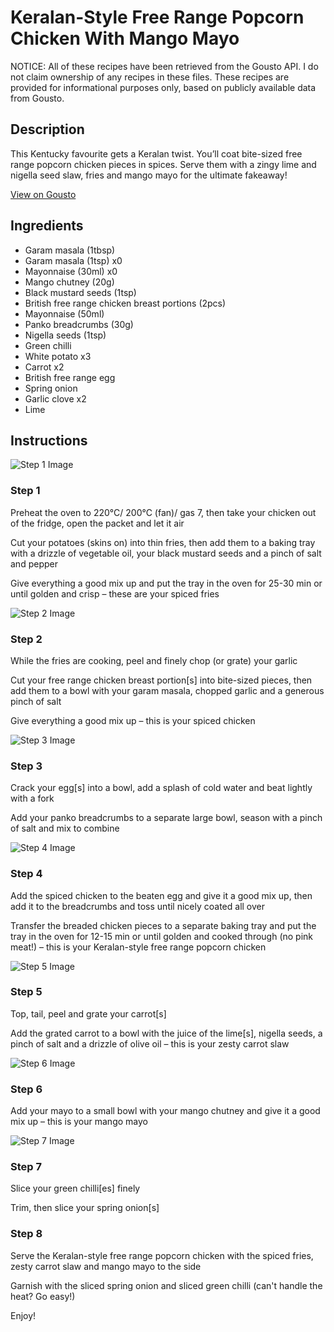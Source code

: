 # Keralan-Style Free Range Popcorn Chicken With Mango Mayo

NOTICE: All of these recipes have been retrieved from the Gousto API. I do not claim ownership of any recipes in these files. These recipes are provided for informational purposes only, based on publicly available data from Gousto.

## Description

This Kentucky favourite gets a Keralan twist. You’ll coat bite-sized free range popcorn chicken pieces in spices. Serve them with a zingy lime and nigella seed slaw, fries and mango mayo for the ultimate fakeaway! 

[View on Gousto](https://www.gousto.co.uk/recipes/cookbook/keralan-style-free-range-popcorn-chicken-with-mango-mayo)

## Ingredients

- Garam masala (1tbsp)
- Garam masala (1tsp) x0
- Mayonnaise (30ml) x0
- Mango chutney (20g)
- Black mustard seeds (1tsp)
- British free range chicken breast portions (2pcs)
- Mayonnaise (50ml)
- Panko breadcrumbs (30g)
- Nigella seeds (1tsp)
- Green chilli
- White potato x3
- Carrot x2
- British free range egg
- Spring onion
- Garlic clove x2
- Lime

## Instructions

![Step 1 Image](https://production-media.gousto.co.uk/cms/recipe-step-image/step-1-1629800433616-x200.jpg)

### Step 1

Preheat the oven to 220°C/ 200°C (fan)/ gas 7, then take your chicken out of the fridge, open the packet and let it air

Cut your potatoes (skins on) into thin fries, then add them to a baking tray with a drizzle of vegetable oil, your black mustard seeds and a pinch of salt and pepper

Give everything a good mix up and put the tray in the oven for 25-30 min or until golden and crisp – these are your spiced fries

![Step 2 Image](https://production-media.gousto.co.uk/cms/recipe-step-image/step-2-1629801244893-x200.jpg)

### Step 2

While the fries are cooking, peel and finely chop (or grate) your garlic

Cut your free range chicken breast portion[s] into bite-sized pieces, then add them to a bowl with your garam masala, chopped garlic and a generous pinch of salt

Give everything a good mix up – this is your spiced chicken

![Step 3 Image](https://production-media.gousto.co.uk/cms/recipe-step-image/step-3-1629801253090-x200.jpg)

### Step 3

Crack your egg[s] into a bowl, add a splash of cold water and beat lightly with a fork

Add your panko breadcrumbs to a separate large bowl, season with a pinch of salt and mix to combine

![Step 4 Image](https://production-media.gousto.co.uk/cms/recipe-step-image/step-4-1629801263810-x200.jpg)

### Step 4

Add the spiced chicken to the beaten egg and give it a good mix up, then add it to the breadcrumbs and toss until nicely coated all over

Transfer the breaded chicken pieces to a separate baking tray and put the tray in the oven for 12-15 min or until golden and cooked through (no pink meat!) – this is your Keralan-style free range popcorn chicken

![Step 5 Image](https://production-media.gousto.co.uk/cms/recipe-step-image/step-5-1629801278711-x200.jpg)

### Step 5

Top, tail, peel and grate your carrot[s]

Add the grated carrot to a bowl with the juice of the lime[s], nigella seeds, a pinch of salt and a drizzle of olive oil – this is your zesty carrot slaw

![Step 6 Image](https://production-media.gousto.co.uk/cms/recipe-step-image/step-6-1629801284071-x200.jpg)

### Step 6

Add your mayo to a small bowl with your mango chutney and give it a good mix up – this is your mango mayo

![Step 7 Image](https://production-media.gousto.co.uk/cms/recipe-step-image/step-7-1629801296138-x200.jpg)

### Step 7

Slice your green chilli[es] finely

Trim, then slice your spring onion[s]

### Step 8

Serve the Keralan-style free range popcorn chicken with the spiced fries, zesty carrot slaw and mango mayo to the side

Garnish with the sliced spring onion and sliced green chilli (can't handle the heat? Go easy!)

Enjoy!

